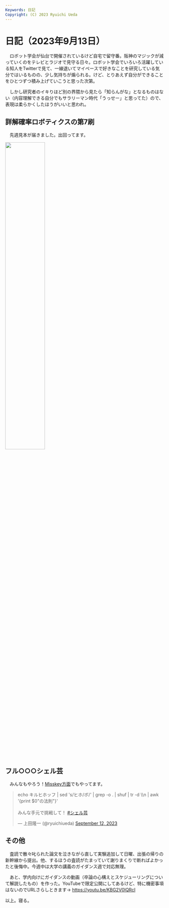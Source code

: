 ```yaml
---
Keywords: 日記
Copyright: (C) 2023 Ryuichi Ueda
---
```


# 日記（2023年9月13日）

　ロボット学会が仙台で開催されているけど自宅で留守番。阪神のマジックが減っていくのをテレビとラジオで見守る日々。ロボット学会でいろいろ活躍している知人をTwitterで見て、一線退いてマイペースで好きなことを研究している気分ではいるものの、少し気持ちが煽られる。けど、とりあえず自分ができることをひとつずつ積み上げていこうと思った次第。

　しかし研究者のイキりほど別の界隈から見たら「知らんがな」となるものはない（内容理解できる自分でもサラリーマン時代「うっせー」と思ってた）ので、表現は柔らかくしたほうがいいと思われ。

## 詳解確率ロボティクスの第7刷

　先週見本が届きました。出回ってます。

<a href="https://mi0.robotician.jp/notes/9je59sajaf">
<img width="50%" src="https://mi0.robotician.jp/files/webpublic-dd626754-1068-4140-9720-2ab0bfc9e0ec" /></a>


## フル○○○シェル芸

　みんなもやろう！[Misskey方面](https://misskey.io/notes/9jlcnffe95)でもやってます。

<blockquote class="twitter-tweet"><p lang="ja" dir="ltr">echo キルヒホッフ | sed &#39;s/ヒホ/ボ/&#39; | grep -o . | shuf | tr -d \\n | awk &#39;{print $0&quot;の法則&quot;}&#39;<br><br>みんな手元で挑戦して！ <a href="https://twitter.com/hashtag/%E3%82%B7%E3%82%A7%E3%83%AB%E8%8A%B8?src=hash&amp;ref_src=twsrc%5Etfw">#シェル芸</a></p>&mdash; 上田隆一 (@ryuichiueda) <a href="https://twitter.com/ryuichiueda/status/1701393039170928808?ref_src=twsrc%5Etfw">September 12, 2023</a></blockquote> <script async src="https://platform.twitter.com/widgets.js" charset="utf-8"></script>

## その他

　査読で散々叱られた論文を泣きながら直して実験追加して日曜、出張の帰りの新幹線から提出。他、するほうの査読がたまっていて謝りまくりで断ればよかったと後悔中。今週中は大学の講義のガイダンス週で対応無理。

　あと、学内向けにガイダンスの動画（卒論の心構えとスケジューリングについて解説したもの）を作った。YouTubeで限定公開にしてあるけど、特に機密事項はないのでURLさらしときます→ https://youtu.be/KBG2V0lQRcI


以上。寝る。
